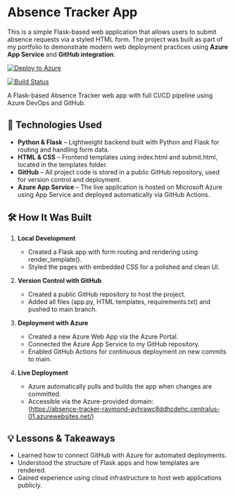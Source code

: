 # Absence Tracker App

This is a simple Flask-based web application that allows users to submit absence requests via a styled HTML form. The project was built as part of my portfolio to demonstrate modern web deployment practices using **Azure App Service** and **GitHub integration**.

[![Deploy to Azure](https://img.shields.io/badge/Deployed%20on-Azure-blue?logo=microsoftazure)](https://absence-tracker-raymond-avhrawc8ddhcdehc.centralus-01.azurewebsites.net/)

[![Build Status](https://dev.azure.com/rayjthomas2160/absence-tracker-pipeline/_apis/build/status%2FRaymond-Thomas.absence-tracker?branchName=main)](https://dev.azure.com/rayjthomas2160/absence-tracker-pipeline/_build/latest?definitionId=1&branchName=main)


A Flask-based Absence Tracker web app with full CI/CD pipeline using Azure DevOps and GitHub.


## 🚀 Technologies Used

- **Python & Flask** – Lightweight backend built with Python and Flask for routing and handling form data.
- **HTML & CSS** – Frontend templates using index.html and submit.html, located in the templates folder.
- **GitHub** – All project code is stored in a public GitHub repository, used for version control and deployment.
- **Azure App Service** – The live application is hosted on Microsoft Azure using App Service and deployed automatically via GitHub Actions.

## 🛠️ How It Was Built

1. **Local Development**
   - Created a Flask app with form routing and rendering using render_template().
   - Styled the pages with embedded CSS for a polished and clean UI.

2. **Version Control with GitHub**
   - Created a public GitHub repository to host the project.
   - Added all files (app.py, HTML templates, requirements.txt) and pushed to main branch.

3. **Deployment with Azure**
   - Created a new Azure Web App via the Azure Portal.
   - Connected the Azure App Service to my GitHub repository.
   - Enabled GitHub Actions for continuous deployment on new commits to main.

4. **Live Deployment**
   - Azure automatically pulls and builds the app when changes are committed.
   - Accessible via the Azure-provided domain:  
     (https://absence-tracker-raymond-avhrawc8ddhcdehc.centralus-01.azurewebsites.net/)

## 💡 Lessons & Takeaways

- Learned how to connect GitHub with Azure for automated deployments.
- Understood the structure of Flask apps and how templates are rendered.
- Gained experience using cloud infrastructure to host web applications publicly.


